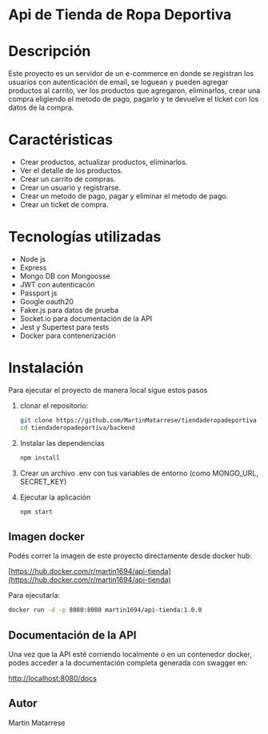 # Api de Tienda de Ropa Deportiva

# Descripción
Este proyecto es un servidor de un e-commerce en donde se registran los usuarios con autenticación de email, se loguean y pueden agregar productos al carrito, ver los productos que agregaron, eliminarlos, crear una compra eligiendo el metodo de pago, pagarlo y te devuelve el ticket con los datos de la compra.

# Caractéristicas
- Crear productos, actualizar productos, eliminarlos.
- Ver el detalle de los productos.
- Crear un carrito de compras.
- Crear un usuario y registrarse.
- Crear un metodo de pago, pagar y eliminar el metodo de pago.
- Crear un ticket de compra.

# Tecnologías utilizadas
- Node js
- Express
- Mongo DB con Mongoosse
- JWT con autenticacón
- Passport js
- Google oauth20
- Faker.js para datos de prueba
- Socket.io para documentación de la API
- Jest y Supertest para tests
- Docker para contenerización

# Instalación
Para ejecutar el proyecto de manera local sigue estos pasos

1. clonar el repositorio:

    ```bash
    git clone https://github.com/MartinMatarrese/tiendaderopadeportiva
    cd tiendaderopadeportiva/backend
    ```

2. Instalar las dependencias

    ```bash
    npm install
    ```

3. Crear un archivo .env con tus variables de entorno (como MONGO_URL, SECRET_KEY)

4. Ejecutar la aplicación

    ```bash
    npm start
    ```

## Imagen docker
Podés correr la imagen de este proyecto directamente desde docker hub:

[https://hub.docker.com/r/martin1694/api-tienda](https://hub.docker.com/r/martin1694/api-tienda)

Para ejecutarla:

```bash
docker run -d -p 8080:8080 martin1694/api-tienda:1.0.0
```

## Documentación de la API
Una vez que la API esté corriendo localmente o en un contenedor docker, podes acceder a la documentación completa generada con swagger en:

[http://localhost:8080/docs](http://localhost:8080/docs)

## Autor
Martin Matarrese
